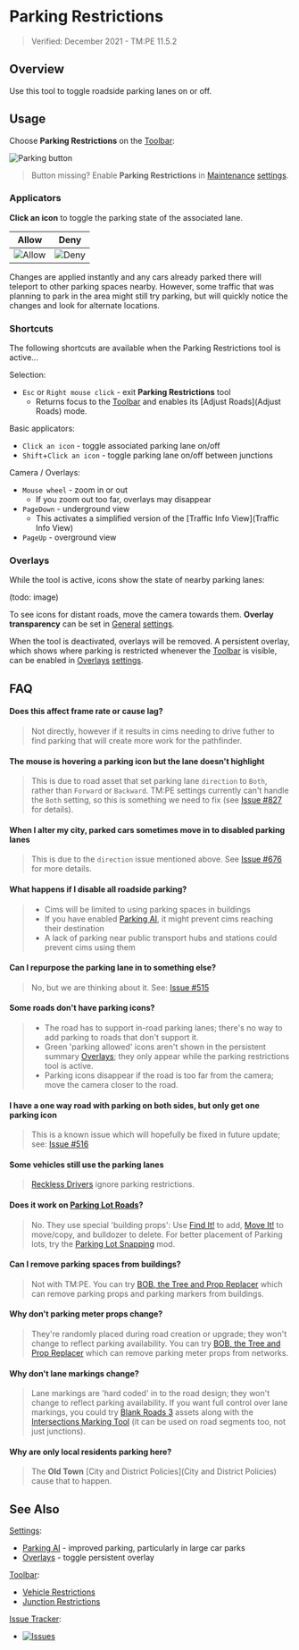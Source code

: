 # Parking Restrictions

> Verified: December 2021 - TM:PE 11.5.2

## Overview

Use this tool to toggle roadside parking lanes on or off.

## Usage

Choose **Parking Restrictions** on the [Toolbar](Toolbar.md):

![Parking button](https://imgur.com/JgZQ7ke.png)

> Button missing? Enable **Parking Restrictions** in [Maintenance](Maintenance.md) [settings](Settings.md).

### Applicators

**Click an icon** to toggle the parking state of the associated lane.

|Allow|Deny |
|:---:|:---:|
|![Allow](https://imgur.com/HXSjolO.png)|![Deny](https://imgur.com/LMf5HwQ.png)|

Changes are applied instantly and any cars already parked there will teleport to other parking spaces nearby. However, some traffic that was planning to park in the area might still try parking, but will quickly notice the changes and look for alternate locations.

### Shortcuts

The following shortcuts are available when the Parking Restrictions tool is active...

Selection:

* `Esc` or `Right mouse click` - exit **Parking Restrictions** tool
    * Returns focus to the [Toolbar](Toolbar.md) and enables its [Adjust Roads](Adjust Roads) mode.

Basic applicators:

* `Click an icon` - toggle associated parking lane on/off
* `Shift`+`Click an icon` - toggle parking lane on/off between junctions

Camera / Overlays:

* `Mouse wheel` - zoom in or out
    * If you zoom out too far, overlays may disappear
* `PageDown` - underground view
    * This activates a simplified version of the [Traffic Info View](Traffic Info View)
* `PageUp` - overground view

### Overlays

While the tool is active, icons show the state of nearby parking lanes:

(todo: image)

To see icons for distant roads, move the camera towards them. **Overlay transparency** can be set in [General](General.md) [settings](Settings.md).

When the tool is deactivated, overlays will be removed. A persistent overlay, which shows where parking is restricted whenever the [Toolbar](Toolbar.md) is visible, can be enabled in [Overlays](Overlays.md) [settings](Settings.md).

## FAQ

#### Does this affect frame rate or cause lag?
> Not directly, however if it results in cims needing to drive futher to find parking that will create more work for the pathfinder.

#### The mouse is hovering a parking icon but the lane doesn't highlight
> This is due to road asset that set parking lane `direction` to `Both`, rather than `Forward` or `Backward`. TM:PE settings currently can't handle the `Both` setting, so this is something we need to fix (see [Issue #827](https://github.com/CitiesSkylinesMods/TMPE/issues/827#issuecomment-613203413) for details).

#### When I alter my city, parked cars sometimes move in to disabled parking lanes
> This is due to the `direction` issue mentioned above. See [Issue #676](https://github.com/CitiesSkylinesMods/TMPE/issues/676) for more details.

#### What happens if I disable all roadside parking?
> * Cims will be limited to using parking spaces in buildings
> * If you have enabled [Parking AI](Parking-AI.md), it might prevent cims reaching their destination
> * A lack of parking near public transport hubs and stations could prevent cims using them

#### Can I repurpose the parking lane in to something else?
> No, but we are thinking about it. See: [Issue #515](https://github.com/krzychu124/Cities-Skylines-Traffic-Manager-President-Edition/issues/515)

#### Some roads don't have parking icons?
> * The road has to support in-road parking lanes; there's no way to add parking to roads that don't support it.
> * Green 'parking allowed' icons aren't shown in the persistent summary [Overlays](Overlays.md); they only appear while the parking restrictions tool is active.
> * Parking icons disappear if the road is too far from the camera; move the camera closer to the road.

#### I have a one way road with parking on both sides, but only get one parking icon
> This is a known issue which will hopefully be fixed in future update; see: [Issue #516](https://github.com/krzychu124/Cities-Skylines-Traffic-Manager-President-Edition/issues/516)

#### Some vehicles still use the parking lanes
> [Reckless Drivers](Reckless-Drivers.md) ignore parking restrictions.

#### Does it work on [Parking Lot Roads](https://steamcommunity.com/sharedfiles/filedetails/?id=1285201733)?
> No. They use special 'building props': Use [Find It!](https://steamcommunity.com/sharedfiles/filedetails/?id=837734529) to add, [Move It!](https://steamcommunity.com/sharedfiles/filedetails/?id=1619685021) to move/copy, and bulldozer to delete. For better placement of Parking lots, try the [Parking Lot Snapping](https://steamcommunity.com/sharedfiles/filedetails/?id=2594569657) mod.

#### Can I remove parking spaces from buildings?
> Not with TM:PE.  You can try [BOB, the Tree and Prop Replacer](https://steamcommunity.com/sharedfiles/filedetails/?id=2197863850) which can remove parking props and parking markers from buildings.

#### Why don't parking meter props change?
> They're randomly placed during road creation or upgrade; they won't change to reflect parking availability. You can try [BOB, the Tree and Prop Replacer](https://steamcommunity.com/sharedfiles/filedetails/?id=2197863850) which can remove parking meter props from networks.

#### Why don't lane markings change?
> Lane markings are 'hard coded' in to the road design; they won't change to reflect parking availability. If you want full control over lane markings, you could try [Blank Roads 3](https://steamcommunity.com/workshop/filedetails/?id=2625740281) assets along with the [Intersections Marking Tool](https://steamcommunity.com/sharedfiles/filedetails/?id=2140418403) (it can be used on road segments too, not just junctions).

#### Why are only local residents parking here?
> The **Old Town** [City and District Policies](City and District Policies) cause that to happen.

## See Also

[Settings](Settings.md):

* [Parking AI](Parking-AI.md) - improved parking, particularly in large car parks
* [Overlays](Overlays.md) - toggle persistent overlay

[Toolbar](Toolbar.md):

* [Vehicle Restrictions](Vehicle-Restrictions.md)
* [Junction Restrictions](Junction-Restrictions.md)

[Issue Tracker](https://github.com/krzychu124/Cities-Skylines-Traffic-Manager-President-Edition/issues):

* <a href="https://github.com/CitiesSkylinesMods/TMPE/labels/PARKING"><img alt="Issues" src="https://img.shields.io/github/issues/CitiesSkylinesMods/TMPE/PARKING?label=PARKING&logo=github" /></a>